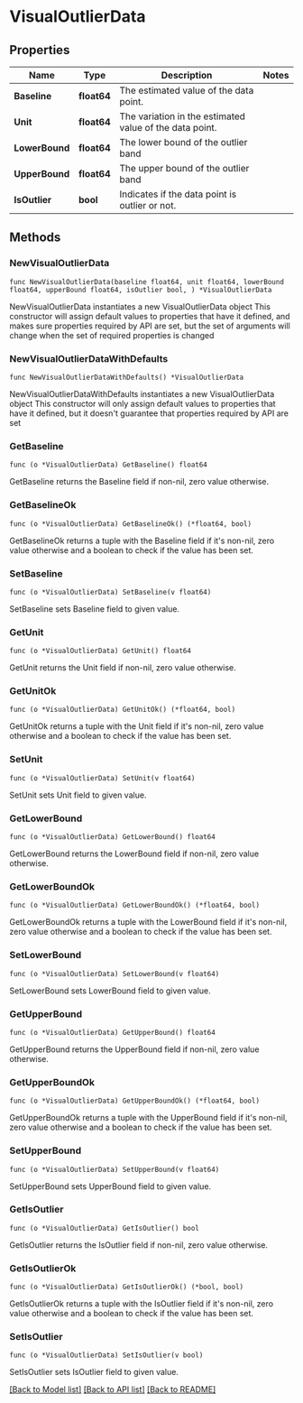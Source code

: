 # VisualOutlierData

## Properties

Name | Type | Description | Notes
------------ | ------------- | ------------- | -------------
**Baseline** | **float64** | The estimated value of the data point. | 
**Unit** | **float64** | The variation in the estimated value of the data point. | 
**LowerBound** | **float64** | The lower bound of the outlier band | 
**UpperBound** | **float64** | The upper bound of the outlier band | 
**IsOutlier** | **bool** | Indicates if the data point is outlier or not. | 

## Methods

### NewVisualOutlierData

`func NewVisualOutlierData(baseline float64, unit float64, lowerBound float64, upperBound float64, isOutlier bool, ) *VisualOutlierData`

NewVisualOutlierData instantiates a new VisualOutlierData object
This constructor will assign default values to properties that have it defined,
and makes sure properties required by API are set, but the set of arguments
will change when the set of required properties is changed

### NewVisualOutlierDataWithDefaults

`func NewVisualOutlierDataWithDefaults() *VisualOutlierData`

NewVisualOutlierDataWithDefaults instantiates a new VisualOutlierData object
This constructor will only assign default values to properties that have it defined,
but it doesn't guarantee that properties required by API are set

### GetBaseline

`func (o *VisualOutlierData) GetBaseline() float64`

GetBaseline returns the Baseline field if non-nil, zero value otherwise.

### GetBaselineOk

`func (o *VisualOutlierData) GetBaselineOk() (*float64, bool)`

GetBaselineOk returns a tuple with the Baseline field if it's non-nil, zero value otherwise
and a boolean to check if the value has been set.

### SetBaseline

`func (o *VisualOutlierData) SetBaseline(v float64)`

SetBaseline sets Baseline field to given value.


### GetUnit

`func (o *VisualOutlierData) GetUnit() float64`

GetUnit returns the Unit field if non-nil, zero value otherwise.

### GetUnitOk

`func (o *VisualOutlierData) GetUnitOk() (*float64, bool)`

GetUnitOk returns a tuple with the Unit field if it's non-nil, zero value otherwise
and a boolean to check if the value has been set.

### SetUnit

`func (o *VisualOutlierData) SetUnit(v float64)`

SetUnit sets Unit field to given value.


### GetLowerBound

`func (o *VisualOutlierData) GetLowerBound() float64`

GetLowerBound returns the LowerBound field if non-nil, zero value otherwise.

### GetLowerBoundOk

`func (o *VisualOutlierData) GetLowerBoundOk() (*float64, bool)`

GetLowerBoundOk returns a tuple with the LowerBound field if it's non-nil, zero value otherwise
and a boolean to check if the value has been set.

### SetLowerBound

`func (o *VisualOutlierData) SetLowerBound(v float64)`

SetLowerBound sets LowerBound field to given value.


### GetUpperBound

`func (o *VisualOutlierData) GetUpperBound() float64`

GetUpperBound returns the UpperBound field if non-nil, zero value otherwise.

### GetUpperBoundOk

`func (o *VisualOutlierData) GetUpperBoundOk() (*float64, bool)`

GetUpperBoundOk returns a tuple with the UpperBound field if it's non-nil, zero value otherwise
and a boolean to check if the value has been set.

### SetUpperBound

`func (o *VisualOutlierData) SetUpperBound(v float64)`

SetUpperBound sets UpperBound field to given value.


### GetIsOutlier

`func (o *VisualOutlierData) GetIsOutlier() bool`

GetIsOutlier returns the IsOutlier field if non-nil, zero value otherwise.

### GetIsOutlierOk

`func (o *VisualOutlierData) GetIsOutlierOk() (*bool, bool)`

GetIsOutlierOk returns a tuple with the IsOutlier field if it's non-nil, zero value otherwise
and a boolean to check if the value has been set.

### SetIsOutlier

`func (o *VisualOutlierData) SetIsOutlier(v bool)`

SetIsOutlier sets IsOutlier field to given value.



[[Back to Model list]](../README.md#documentation-for-models) [[Back to API list]](../README.md#documentation-for-api-endpoints) [[Back to README]](../README.md)


